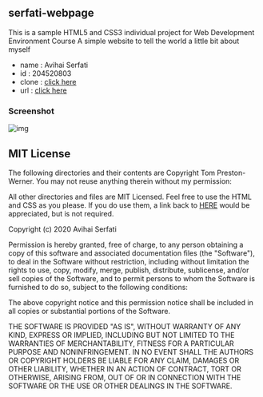 ## serfati-webpage
This is a sample HTML5 and CSS3 individual project for
Web Development Environment Course 
A simple website to tell the world a little bit about myself

- name : Avihai Serfati
- id : 204520803
- clone : [click here](https://github.com/serfati/serfati_webpage.git)
- url : [click here](https://serfati.github.io/serfati_webpage/)

### Screenshot

![img](https://serving.photos.photobox.com/7836036507f8ed0cbc9f05bda34fcff9f435d6c432674b35fb824b1814d9452fa56f84f5.jpg)

## MIT License

The following directories and their contents are Copyright Tom Preston-Werner.
You may not reuse anything therein without my permission:

All other directories and files are MIT Licensed. Feel free to use the HTML and
CSS as you please. If you do use them, a link back to
[HERE](https://serfati.github.io/serfati_webpage/) would be appreciated, but is not required.

Copyright (c) 2020 Avihai Serfati

Permission is hereby granted, free of charge, to any person obtaining a copy
of this software and associated documentation files (the "Software"), to deal
in the Software without restriction, including without limitation the rights
to use, copy, modify, merge, publish, distribute, sublicense, and/or sell
copies of the Software, and to permit persons to whom the Software is
furnished to do so, subject to the following conditions:

The above copyright notice and this permission notice shall be included in all
copies or substantial portions of the Software.

THE SOFTWARE IS PROVIDED "AS IS", WITHOUT WARRANTY OF ANY KIND, EXPRESS OR
IMPLIED, INCLUDING BUT NOT LIMITED TO THE WARRANTIES OF MERCHANTABILITY,
FITNESS FOR A PARTICULAR PURPOSE AND NONINFRINGEMENT. IN NO EVENT SHALL THE
AUTHORS OR COPYRIGHT HOLDERS BE LIABLE FOR ANY CLAIM, DAMAGES OR OTHER
LIABILITY, WHETHER IN AN ACTION OF CONTRACT, TORT OR OTHERWISE, ARISING FROM,
OUT OF OR IN CONNECTION WITH THE SOFTWARE OR THE USE OR OTHER DEALINGS IN THE
SOFTWARE.

